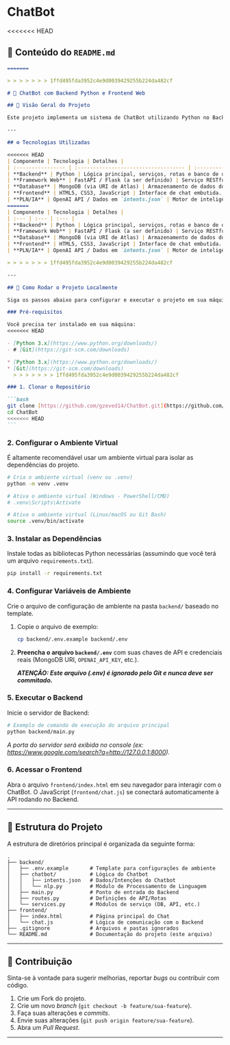 # ChatBot

<<<<<<< HEAD

## 📄 Conteúdo do `README.md`

````markdown
=======

> > > > > > > 1ffd495fda3952c4e9d0039429255b224da482cf

# 🤖 ChatBot com Backend Python e Frontend Web

## 🌟 Visão Geral do Projeto

Este projeto implementa um sistema de ChatBot utilizando Python no Backend (com lógica de Processamento de Linguagem Natural - PLN, OpenAI ou dados customizados) e uma interface Web simples no Frontend (HTML/JS). O objetivo principal é fornecer uma base funcional e escalável para aplicações conversacionais.

---

## ⚙️ Tecnologias Utilizadas

<<<<<<< HEAD
| Componente | Tecnologia | Detalhes |
| :---------------- | :----------------------------------- | :-------------------------------------------------------------------- |
| **Backend** | Python | Lógica principal, serviços, rotas e banco de dados. |
| **Framework Web** | FastAPI / Flask (a ser definido) | Serviço RESTful para comunicação. |
| **Database** | MongoDB (via URI de Atlas) | Armazenamento de dados do chatbot (ex: histórico de conversas, logs). |
| **Frontend** | HTML5, CSS3, JavaScript | Interface de chat embutida. |
| **PLN/IA** | OpenAI API / Dados em `intents.json` | Motor de inteligência do chatbot. |
=======
| Componente | Tecnologia | Detalhes |
| :--- | :--- | :--- |
| **Backend** | Python | Lógica principal, serviços, rotas e banco de dados. |
| **Framework Web** | FastAPI / Flask (a ser definido) | Serviço RESTful para comunicação. |
| **Database** | MongoDB (via URI de Atlas) | Armazenamento de dados do chatbot (ex: histórico de conversas, logs). |
| **Frontend** | HTML5, CSS3, JavaScript | Interface de chat embutida. |
| **PLN/IA** | OpenAI API / Dados em `intents.json` | Motor de inteligência do chatbot. |

> > > > > > > 1ffd495fda3952c4e9d0039429255b224da482cf

---

## 🚀 Como Rodar o Projeto Localmente

Siga os passos abaixo para configurar e executar o projeto em sua máquina.

### Pré-requisitos

Você precisa ter instalado em sua máquina:
<<<<<<< HEAD

- [Python 3.x](https://www.python.org/downloads/)
- # [Git](https://git-scm.com/downloads)

* [Python 3.x](https://www.python.org/downloads/)
* [Git](https://git-scm.com/downloads)
  > > > > > > > 1ffd495fda3952c4e9d0039429255b224da482cf

### 1. Clonar o Repositório

```bash
git clone [https://github.com/gzeved14/ChatBot.git](https://github.com/gzeved14/ChatBot.git)
cd ChatBot
<<<<<<< HEAD
```
````

### 2\. Configurar o Ambiente Virtual

É altamente recomendável usar um ambiente virtual para isolar as dependências do projeto.

```bash
# Cria o ambiente virtual (venv ou .venv)
python -m venv .venv

# Ativa o ambiente virtual (Windows - PowerShell/CMD)
# .venv\Scripts\Activate

# Ativa o ambiente virtual (Linux/macOS ou Git Bash)
source .venv/bin/activate
```

### 3\. Instalar as Dependências

Instale todas as bibliotecas Python necessárias (assumindo que você terá um arquivo `requirements.txt`).

```bash
pip install -r requirements.txt
```

### 4\. Configurar Variáveis de Ambiente

Crie o arquivo de configuração de ambiente na pasta `backend/` baseado no template.

1.  Copie o arquivo de exemplo:

    ```bash
    cp backend/.env.example backend/.env
    ```

2.  **Preencha o arquivo `backend/.env`** com suas chaves de API e credenciais reais (MongoDB URI, `OPENAI_API_KEY`, etc.).

    **_ATENÇÃO: Este arquivo (.env) é ignorado pelo Git e nunca deve ser commitado._**

### 5\. Executar o Backend

Inicie o servidor de Backend:

```bash
# Exemplo de comando de execução do arquivo principal
python backend/main.py
```

_A porta do servidor será exibida no console (ex: https://www.google.com/search?q=http://127.0.0.1:8000)._

### 6\. Acessar o Frontend

Abra o arquivo `frontend/index.html` em seu navegador para interagir com o ChatBot. O JavaScript (`frontend/chat.js`) se conectará automaticamente à API rodando no Backend.

---

## 📂 Estrutura do Projeto

A estrutura de diretórios principal é organizada da seguinte forma:

```
.
├── backend/
│   ├── .env.example       # Template para configurações de ambiente
│   ├── chatbot/           # Lógica do Chatbot
│   │   ├── intents.json   # Dados/Intenções do Chatbot
│   │   └── nlp.py         # Módulo de Processamento de Linguagem
│   ├── main.py            # Ponto de entrada do Backend
│   ├── routes.py          # Definições de API/Rotas
│   └── services.py        # Módulos de serviço (DB, API, etc.)
├── frontend/
│   ├── index.html         # Página principal do Chat
│   └── chat.js            # Lógica de comunicação com o Backend
├── .gitignore             # Arquivos e pastas ignorados
└── README.md              # Documentação do projeto (este arquivo)
```

---

## 🤝 Contribuição

Sinta-se à vontade para sugerir melhorias, reportar _bugs_ ou contribuir com código.

1.  Crie um Fork do projeto.
2.  Crie um novo _branch_ (`git checkout -b feature/sua-feature`).
3.  Faça suas alterações e _commits_.
4.  Envie suas alterações (`git push origin feature/sua-feature`).
5.  Abra um _Pull Request_.

---
